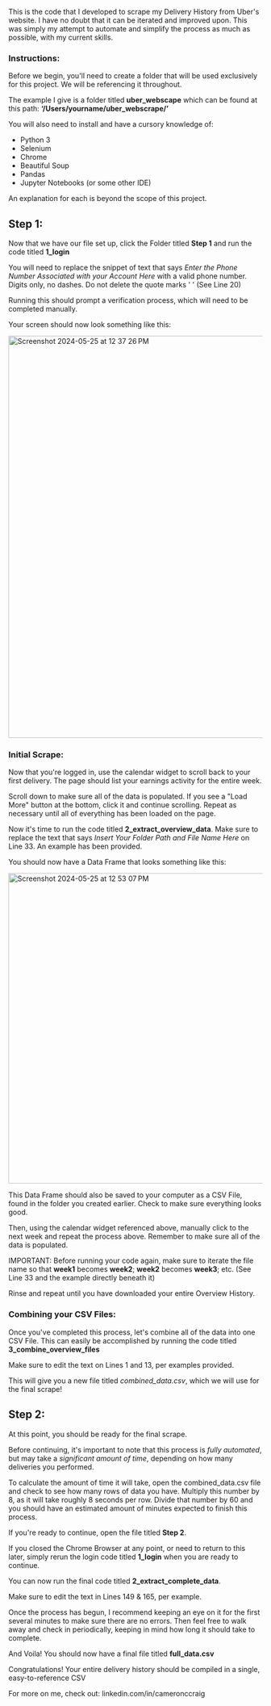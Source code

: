 This is the code that I developed to scrape my Delivery History from Uber's website. I have no doubt that it can be iterated and improved upon. This was simply my attempt to automate and simplify the process as much as possible, with my current skills.

### Instructions:

Before we begin, you'll need to create a folder that will be used exclusively for this project. We will be referencing it throughout.

The example I give is a folder titled **uber_webscape** which can be found at this path:
**‘/Users/yourname/uber_webscrape/’**

You will also need to install and have a cursory knowledge of:
- Python 3
- Selenium
- Chrome
- Beautiful Soup
- Pandas
- Jupyter Notebooks (or some other IDE)

An explanation for each is beyond the scope of this project.

## Step 1:

Now that we have our file set up, click the Folder titled **Step 1** and run the code titled **1_login**

You will need to replace the snippet of text that says _Enter the Phone Number Associated with your Account Here_ with a valid phone number. Digits only, no dashes. Do not delete the quote marks ' '  (See Line 20)

Running this should prompt a verification process, which will need to be completed manually.

Your screen should now look something like this: 


<img width="797" alt="Screenshot 2024-05-25 at 12 37 26 PM" src="https://github.com/ThatOneGuy1821/Scraping-Your-Uber-Driver-Data/assets/142834049/d7fda5a2-b52c-41e3-964a-0e1e12e2616e">

### Initial Scrape:

Now that you're logged in, use the calendar widget to scroll back to your first delivery. The page should list your earnings activity for the entire week.

Scroll down to make sure all of the data is populated. If you see a "Load More" button at the bottom, click it and continue scrolling. Repeat as necessary until all of everything has been loaded on the page.

Now it's time to run the code titled **2_extract_overview_data**. Make sure to replace the text that says _Insert Your Folder Path and File Name Here_ on Line 33. An example has been provided.

You should now have a Data Frame that looks something like this: 

<img width="615" alt="Screenshot 2024-05-25 at 12 53 07 PM" src="https://github.com/ThatOneGuy1821/Scraping-Your-Uber-Driver-Data/assets/142834049/cff87b0c-2a7f-4b9c-94fd-69e9d5431837">


This Data Frame should also be saved to your computer as a CSV File, found in the folder you created earlier. Check to make sure everything looks good.

Then, using the calendar widget referenced above, manually click to the next week and repeat the process above. Remember to make sure all of the data is populated.

IMPORTANT: Before running your code again, make sure to iterate the file name so that **week1** becomes **week2**; **week2** becomes **week3**; etc. (See Line 33 and the example directly beneath it)

Rinse and repeat until you have downloaded your entire Overview History.

### Combining your CSV Files:

Once you've completed this process, let's combine all of the data into one CSV File. This can easily be accomplished by running the code titled **3_combine_overview_files** 

Make sure to edit the text on Lines 1 and 13, per examples provided.

This will give you a new file titled _combined_data.csv_, which we will use for the final scrape!

## Step 2:

At this point, you should be ready for the final scrape.

Before continuing, it's important to note that this process is _fully automated_, but may take a _significant amount of time_, depending on how many deliveries you performed.

To calculate the amount of time it will take, open the combined_data.csv file and check to see how many rows of data you have. Multiply this number by 8, as it will take roughly 8 seconds per row. Divide that number by 60 and you should have an estimated amount of minutes expected to finish this process.

If you're ready to continue, open the file titled **Step 2**.

If you closed the Chrome Browser at any point, or need to return to this later, simply rerun the login code titled **1_login** when you are ready to continue.

You can now run the final code titled **2_extract_complete_data**.

Make sure to edit the text in Lines 149 & 165, per example.

Once the process has begun, I recommend keeping an eye on it for the first several minutes to make sure there are no errors. Then feel free to walk away and check in periodically, keeping in mind how long it should take to complete.

And Voila!
You should now have a final file titled **full_data.csv**

Congratulations! 
Your entire delivery history should be compiled in a single, easy-to-reference CSV

For more on me, check out: linkedin.com/in/cameronccraig
